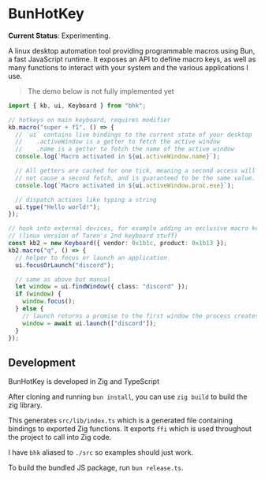 # BunHotKey

**Current Status**: Experimenting.

A linux desktop automation tool providing programmable macros using Bun, a fast JavaScript runtime. It exposes an API to define macro keys, as well as many functions to interact with your system and the various applications I use.

> The demo below is not fully implemented yet

```ts
import { kb, ui, Keyboard } from "bhk";

// hotkeys on main keyboard, requires modifier
kb.macro("super + f1", () => {
  // `ui` contains live bindings to the current state of your desktop
  //    .activeWindow is a getter to fetch the active window
  //    .name is a getter to fetch the name of the active window
  console.log(`Macro activated in ${ui.activeWindow.name}`);

  // All getters are cached for one tick, meaning a second access will
  // not cause a second fetch, and is guaranteed to be the same value.
  console.log(`Macro activated in ${ui.activeWindow.proc.exe}`);

  // dispatch actions like typing a string
  ui.type("Hello world!");
});

// hook into external devices, for example adding an exclusive macro keyboard
// (linux version of Taren's 2nd keyboard stuff)
const kb2 = new Keyboard({ vendor: 0x1b1c, product: 0x1b13 });
kb2.macro("q", () => {
  // helper to focus or launch an application
  ui.focusOrLaunch("discord");

  // same as above but manual
  let window = ui.findWindow({ class: "discord" });
  if (window) {
    window.focus();
  } else {
    // launch returns a promise to the first window the process creates
    window = await ui.launch(["discord"]);
  }
});
```

## Development

BunHotKey is developed in Zig and TypeScript

After cloning and running `bun install`, you can use `zig build` to build the zig library.

This generates `src/lib/index.ts` which is a generated file containing bindings to exported Zig functions. It exports `ffi` which is used throughout the project to call into Zig code.

I have `bhk` aliased to `./src` so examples should just work.

To build the bundled JS package, run `bun release.ts`.

